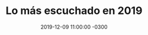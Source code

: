 ---
layout: post
category: Música
date: 2019-12-09 11:00:00 -0300
title: Lo más escuchado en 2019
image: https://oceano.uy/api/images/programas/TodoPasa/1559857713-4723568422222662013587997605118919642966807n.jpg
summary: César Sanguinetti movió las fichas con lo más escuchado este año en Spotify. Desde Los Buenos Modales, Ed Sheeran, Drake, Ariana Grande, Camila Cabello, y el conejo malo; Bad Bunny
file: https://audios.oceanofm.com/programas/TodoPasa/19-12-092amaanaLapeadeCesar.mp3
duration: 26:21
oceanourl: https://oceano.uy/todopasa/musica/20468-lo-mas-escuchado-en-2019
---